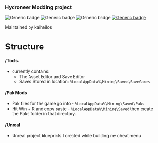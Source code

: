 ### Hydroneer Modding project
![Generic badge](https://img.shields.io/badge/Game%20Version-1.2.16-orange.svg?style=for-the-badge&logo=habr)
![Generic badge](https://img.shields.io/badge/UE4_Version-4.21-blue.svg?style=for-the-badge&logo=unreal-engine)
![Generic badge](https://img.shields.io/badge/project%20language-c%2B%2B-green.svg?style=for-the-badge&logo=jetbrains)
[![Generic badge](https://img.shields.io/badge/Steam-Click_Here-green.svg?style=for-the-badge&logo=steam)](https://store.steampowered.com/app/1106840/Hydroneer/)

Maintained by kaiheilos

# Structure
#### /Tools.
 - currently contains:
   - The Asset Editor and Save Editor
   - Saves Stored in location: `%LocalAppData%\Mining\Saved\SaveGames`
   
#### /Pak Mods
 - Pak files for the game go into - `%LocalAppData%\Mining\Saved\Paks`
 - Hit Win + R and copy paste - `%LocalAppData%\Mining\Saved` then create the Paks folder in that directory.
    
 #### /Unreal
  - Unreal project blueprints I created while building my cheat menu
